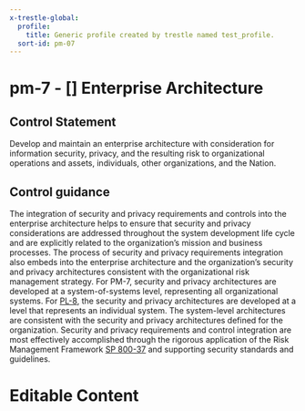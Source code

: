 ```yaml
---
x-trestle-global:
  profile:
    title: Generic profile created by trestle named test_profile.
  sort-id: pm-07
---
```


# pm-7 - \[\] Enterprise Architecture

## Control Statement

Develop and maintain an enterprise architecture with consideration for information security, privacy, and the resulting risk to organizational operations and assets, individuals, other organizations, and the Nation.

## Control guidance

The integration of security and privacy requirements and controls into the enterprise architecture helps to ensure that security and privacy considerations are addressed throughout the system development life cycle and are explicitly related to the organization’s mission and business processes. The process of security and privacy requirements integration also embeds into the enterprise architecture and the organization’s security and privacy architectures consistent with the organizational risk management strategy. For PM-7, security and privacy architectures are developed at a system-of-systems level, representing all organizational systems. For [PL-8](#pl-8), the security and privacy architectures are developed at a level that represents an individual system. The system-level architectures are consistent with the security and privacy architectures defined for the organization. Security and privacy requirements and control integration are most effectively accomplished through the rigorous application of the Risk Management Framework [SP 800-37](#482e4c99-9dc4-41ad-bba8-0f3f0032c1f8) and supporting security standards and guidelines.

# Editable Content

<!-- Make additions and edits below -->
<!-- The above represents the contents of the control as received by the profile, prior to additions. -->
<!-- If the profile makes additions to the control, they will appear below. -->
<!-- The above markdown may not be edited but you may edit the content below, and/or introduce new additions to be made by the profile. -->
<!-- If there is a yaml header at the top, parameter values may be edited. Use --set-parameters to incorporate the changes during assembly. -->
<!-- The content here will then replace what is in the profile for this control, after running profile-assemble. -->
<!-- The current profile has no added parts for this control, but you may add new ones here. -->
<!-- Each addition must have a heading either of the form ## Control my_addition_name -->
<!-- or ## Part a. (where the a. refers to one of the control statement labels.) -->
<!-- "## Control" parts are new parts added after the statement part. -->
<!-- "## Part" parts are new parts added into the top-level statement part with that label. -->
<!-- Subparts may be added with nested hash levels of the form ### My Subpart Name -->
<!-- underneath the parent ## Control or ## Part being added -->
<!-- See https://ibm.github.io/compliance-trestle/tutorials/ssp_profile_catalog_authoring/ssp_profile_catalog_authoring for guidance. -->
